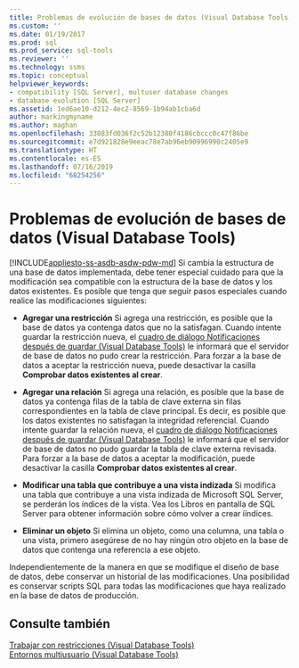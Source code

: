 ```yaml
---
title: Problemas de evolución de bases de datos (Visual Database Tools) | Microsoft Docs
ms.custom: ''
ms.date: 01/19/2017
ms.prod: sql
ms.prod_service: sql-tools
ms.reviewer: ''
ms.technology: ssms
ms.topic: conceptual
helpviewer_keywords:
- compatibility [SQL Server], multuser database changes
- database evolution [SQL Server]
ms.assetid: 1ed6ae10-d212-4ec2-8569-1b94ab1cba6d
author: markingmyname
ms.author: maghan
ms.openlocfilehash: 33083fd036f2c52b12380f4186cbccc0c47f86be
ms.sourcegitcommit: e7d921828e9eeac78e7ab96eb90996990c2405e9
ms.translationtype: HT
ms.contentlocale: es-ES
ms.lasthandoff: 07/16/2019
ms.locfileid: "68254256"
---
```

# <a name="issues-of-database-evolution-visual-database-tools"></a>Problemas de evolución de bases de datos (Visual Database Tools)
[!INCLUDE[appliesto-ss-asdb-asdw-pdw-md](../../includes/appliesto-ss-asdb-asdw-pdw-md.md)]
Si cambia la estructura de una base de datos implementada, debe tener especial cuidado para que la modificación sea compatible con la estructura de la base de datos y los datos existentes. Es posible que tenga que seguir pasos especiales cuando realice las modificaciones siguientes:  
  
-   **Agregar una restricción** Si agrega una restricción, es posible que la base de datos ya contenga datos que no la satisfagan. Cuando intente guardar la restricción nueva, el [cuadro de diálogo Notificaciones después de guardar &#40;Visual Database Tools&#41;](../../ssms/visual-db-tools/post-save-notifications-dialog-box-visual-database-tools.md) le informará que el servidor de base de datos no pudo crear la restricción. Para forzar a la base de datos a aceptar la restricción nueva, puede desactivar la casilla **Comprobar datos existentes al crear**.  
  
-   **Agregar una relación** Si agrega una relación, es posible que la base de datos ya contenga filas de la tabla de clave externa sin filas correspondientes en la tabla de clave principal. Es decir, es posible que los datos existentes no satisfagan la integridad referencial. Cuando intente guardar la relación nueva, el [cuadro de diálogo Notificaciones después de guardar &#40;Visual Database Tools&#41;](../../ssms/visual-db-tools/post-save-notifications-dialog-box-visual-database-tools.md) le informará que el servidor de base de datos no pudo guardar la tabla de clave externa revisada. Para forzar a la base de datos a aceptar la modificación, puede desactivar la casilla **Comprobar datos existentes al crear**.  
  
-   **Modificar una tabla que contribuye a una vista indizada** Si modifica una tabla que contribuye a una vista indizada de Microsoft SQL Server, se perderán los índices de la vista. Vea los Libros en pantalla de SQL Server para obtener información sobre cómo volver a crear ííndices.  
  
-   **Eliminar un objeto** Si elimina un objeto, como una columna, una tabla o una vista, primero asegúrese de no hay ningún otro objeto en la base de datos que contenga una referencia a ese objeto.  
  
Independientemente de la manera en que se modifique el diseño de base de datos, debe conservar un historial de las modificaciones. Una posibilidad es conservar scripts SQL para todas las modificaciones que haya realizado en la base de datos de producción.  
  
## <a name="see-also"></a>Consulte también  
[Trabajar con restricciones (Visual Database Tools)](https://msdn.microsoft.com/637098af-2567-48f8-90f4-b41df059833e)  
[Entornos multiusuario &#40;Visual Database Tools&#41;](../../ssms/visual-db-tools/multiuser-environments-visual-database-tools.md)  
  

